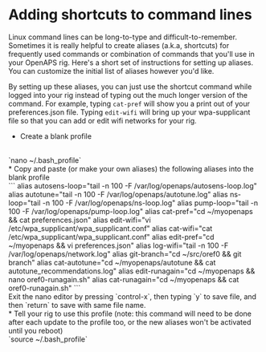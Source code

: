 # Adding shortcuts to command lines

Linux command lines can be long-to-type and difficult-to-remember.  Sometimes it is really helpful to create aliases (a.k.a, shortcuts) for frequently used commands or combination of commands that you'll use in your OpenAPS rig.  Here's a short set of instructions for setting up aliases.  You can customize the initial list of aliases however you'd like.

By setting up these aliases, you can just use the shortcut command while logged into your rig instead of typing out the much longer version of the command.  For example, typing `cat-pref` will show you a print out of your preferences.json file.  Typing `edit-wifi` will bring up your wpa-supplicant file so that you can add or edit wifi networks for your rig.

* Create a blank profile
<br>
`nano ~/.bash_profile`
<br>
* Copy and paste (or make your own aliases) the following aliases into the blank profile
<br>
```
alias autosens-loop="tail -n 100 -F /var/log/openaps/autosens-loop.log"
alias autotune="tail -n 100 -F /var/log/openaps/autotune.log"
alias ns-loop="tail -n 100 -F /var/log/openaps/ns-loop.log"
alias pump-loop="tail -n 100 -F /var/log/openaps/pump-loop.log"
alias cat-pref="cd ~/myopenaps && cat preferences.json"
alias edit-wifi="vi /etc/wpa_supplicant/wpa_supplicant.conf"
alias cat-wifi="cat /etc/wpa_supplicant/wpa_supplicant.conf"
alias edit-pref="cd ~/myopenaps && vi preferences.json"
alias log-wifi="tail -n 100 -F /var/log/openaps/network.log"
alias git-branch="cd ~/src/oref0 && git branch"
alias cat-autotune="cd ~/myopenaps/autotune && cat autotune_recommendations.log"
alias edit-runagain="cd ~/myopenaps && nano oref0-runagain.sh"
alias cat-runagain="cd ~/myopenaps && cat oref0-runagain.sh"
```
<br>
Exit the nano editor by pressing `control-x`, then typing `y` to save file, and then `return` to save with same file name.
<br>
* Tell your rig to use this profile (note: this command will need to be done after each update to the profile too, or the new aliases won't be activated until you reboot)
<br>
`source ~/.bash_profile`
